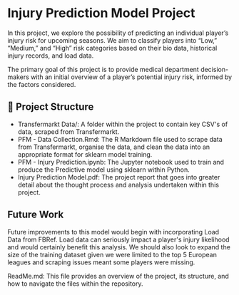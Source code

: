 # Injury Prediction Model Project

In this project, we explore the possibility of predicting an individual player’s injury risk for upcoming seasons. We aim to classify players into “Low,” “Medium,” and “High” risk categories based on their bio data, historical injury records, and load data.

The primary goal of this project is to provide medical department decision-makers with an initial overview of a player’s potential injury risk, informed by the factors considered.

## 📁 Project Structure
- Transfermarkt Data/: A folder within the project to contain key CSV's of data,  scraped from Transfermarkt.
- PFM - Data Collection.Rmd: The R Markdown file used to scrape data from Transfermarkt, organise the data, and clean the data into an appropriate format for sklearn model training. 
- PFM - Injury Prediction.ipynb: The Jupyter notebook used to train and produce the Predictive model using sklearn within Python.
- Injury Prediction Model.pdf: The project report that goes into greater detail about the thought process and analysis undertaken within this project.

## Future Work
Future improvements to this model would begin with incorporating Load Data from FBRef. Load data can seriously impact a player's injury likelihood and would certainly benefit this analysis. We should also look to expand the size of the training dataset given we were limited to the top 5 European leagues and scraping issues meant some players were missing. 


ReadMe.md: This file provides an overview of the project, its structure, and how to navigate the files within the repository.
